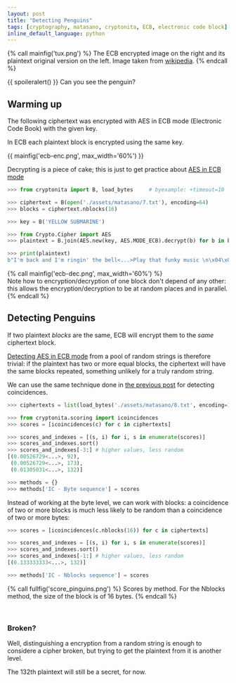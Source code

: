 ```yaml
---
layout: post
title: "Detecting Penguins"
tags: [cryptography, matasano, cryptonita, ECB, electronic code block]
inline_default_language: python
---
```



{% call mainfig('tux.png') %}
The ECB encrypted image on the right
and its plaintext original version on the left. Image taken from
[wikipedia](https://en.wikipedia.org/wiki/Block_cipher_mode_of_operation).
{% endcall %}

{{ spoileralert() }}
Can you see the penguin?

<!--more-->

## Warming up

The following ciphertext was encrypted with AES in ECB mode (Electronic Code
Book) with the given key.

In ECB each plaintext block is encrypted using the same key.

{{ mainfig('ecb-enc.png', max_width='60%') }}

Decrypting is a piece of cake; this is just to get practice about
[AES in ECB mode](https://cryptopals.com/sets/1/challenges/7)

```python
>>> from cryptonita import B, load_bytes     # byexample: +timeout=10

>>> ciphertext = B(open('./assets/matasano/7.txt'), encoding=64)
>>> blocks = ciphertext.nblocks(16)

>>> key = B('YELLOW SUBMARINE')

>>> from Crypto.Cipher import AES
>>> plaintext = B.join(AES.new(key, AES.MODE_ECB).decrypt(b) for b in blocks)

>>> print(plaintext)
b"I'm back and I'm ringin' the bell<...>Play that funky music \n\x04\x04\x04\x04"
```

{% call mainfig('ecb-dec.png', max_width='60%') %}
<br />
Note how to encryption/decryption of one block don&apos;t depend of any other:
this allows the encryption/decryption to be at random places and in parallel.
{% endcall %}

## Detecting Penguins

If two plaintext *blocks* are the same, ECB
will encrypt them to the *same* ciphertext block.

[Detecting AES in ECB mode](https://cryptopals.com/sets/1/challenges/8)
from a pool of random strings is therefore trivial: if the plaintext has two or
more equal blocks, the ciphertext will have the same blocks repeated, something
unlikely for a truly random string.

We can use the same technique done in
[the previous post](/articles/2018/04/01/A-string-of-coincidences-is-not-a-coincidence.html)
for detecting coincidences.

```python
>>> ciphertexts = list(load_bytes('./assets/matasano/8.txt', encoding=16))

>>> from cryptonita.scoring import icoincidences
>>> scores = [icoincidences(c) for c in ciphertexts]

>>> scores_and_indexes = [(s, i) for i, s in enumerate(scores)]
>>> scores_and_indexes.sort()
>>> scores_and_indexes[-3:] # higher values, less random
[(0.00526729<...>, 92),
 (0.00526729<...>, 173),
 (0.01305031<...>, 132)]

>>> methods = {}
>>> methods['IC - Byte sequence'] = scores
```

Instead of working at the byte level, we can work with blocks:
a coincidence of two or more blocks is much less likely to be random
than a coincidence of two or more bytes:

```python
>>> scores = [icoincidences(c.nblocks(16)) for c in ciphertexts]

>>> scores_and_indexes = [(s, i) for i, s in enumerate(scores)]
>>> scores_and_indexes.sort()
>>> scores_and_indexes[-1:] # higher values, less random
[(0.133333333<...>, 132)]

>>> methods['IC - Nblocks sequence'] = scores
```

{% call fullfig('score_pinguins.png') %}
Scores by method. For the Nblocks method, the size of the block is of 16 bytes.
{% endcall %}

<br />

<!--
>>> import sys
>>> sys.path.append("./assets/plotting")

>>> from plotting import plt, show                      # byexample: +timeout=10
>>> import pandas as pd                                 # byexample: +timeout=10

>>> methods = pd.DataFrame(methods)

>>> def min_max_normalizer(c):
...     return (c - c.min()) / (c.max() - c.min())

>>> methods = methods.apply(min_max_normalizer, axis=0)

>>> with show(save='./assets/matasano/score_pinguins.png', latexify_kargs={'columns':2}): # byexample: +timeout=600 +skip
...     axes = methods.plot(style='o', subplots=True, layout=(2, 1))
...
...     _ = [ax.vlines(132, 0, 1, linestyles='dashed') for ax in axes.flat]
-->

### Broken?

Well, distinguishing  a encryption from a random string is enough to considere
a cipher broken, but trying to get the plaintext from it is another
level.

The 132th plaintext  will still be a secret, for now.

